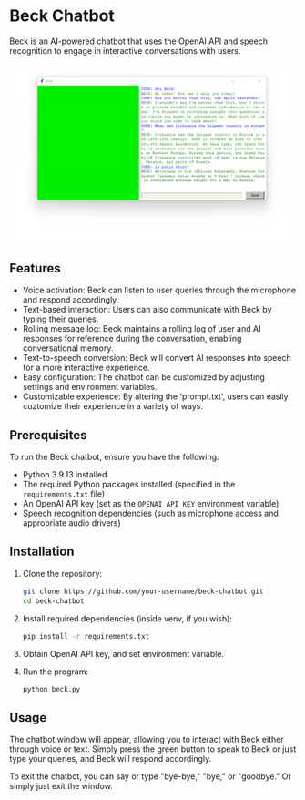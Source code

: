 # Beck Chatbot

Beck is an AI-powered chatbot that uses the OpenAI API and speech recognition to engage in interactive conversations with users.

![Example Image](example.png)

## Features

- Voice activation: Beck can listen to user queries through the microphone and respond accordingly.
- Text-based interaction: Users can also communicate with Beck by typing their queries.
- Rolling message log: Beck maintains a rolling log of user and AI responses for reference during the conversation, enabling conversational memory.
- Text-to-speech conversion: Beck will convert AI responses into speech for a more interactive experience.
- Easy configuration: The chatbot can be customized by adjusting settings and environment variables.
- Customizable experience: By altering the 'prompt.txt', users can easily cuztomize their experience in a variety of ways.

## Prerequisites

To run the Beck chatbot, ensure you have the following:

- Python 3.9.13 installed
- The required Python packages installed (specified in the `requirements.txt` file)
- An OpenAI API key (set as the `OPENAI_API_KEY` environment variable)
- Speech recognition dependencies (such as microphone access and appropriate audio drivers)

## Installation

1. Clone the repository:

   ```bash
   git clone https://github.com/your-username/beck-chatbot.git
   cd beck-chatbot

2. Install required dependencies (inside venv, if you wish): 

    ```bash
    pip install -r requirements.txt

3. Obtain OpenAI API key, and set environment variable.

4. Run the program:

    ```bash
    python beck.py

## Usage

The chatbot window will appear, allowing you to interact with Beck either through voice or text. Simply press the green button to speak to Beck or just type your queries, and Beck will respond accordingly.

To exit the chatbot, you can say or type "bye-bye," "bye," or "goodbye." Or simply just exit the window.
